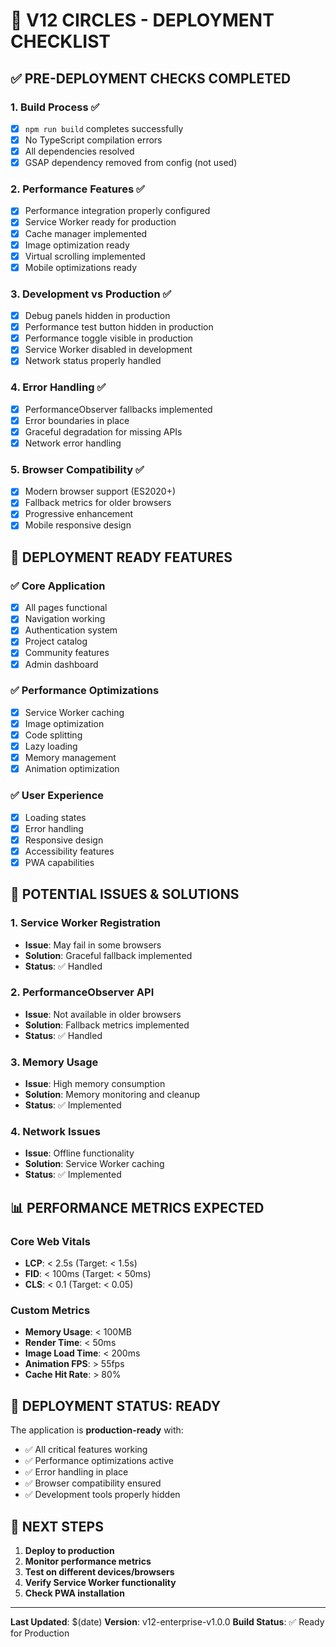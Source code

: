# 🚀 V12 CIRCLES - DEPLOYMENT CHECKLIST

## ✅ **PRE-DEPLOYMENT CHECKS COMPLETED**

### **1. Build Process** ✅
- [x] `npm run build` completes successfully
- [x] No TypeScript compilation errors
- [x] All dependencies resolved
- [x] GSAP dependency removed from config (not used)

### **2. Performance Features** ✅
- [x] Performance integration properly configured
- [x] Service Worker ready for production
- [x] Cache manager implemented
- [x] Image optimization ready
- [x] Virtual scrolling implemented
- [x] Mobile optimizations ready

### **3. Development vs Production** ✅
- [x] Debug panels hidden in production
- [x] Performance test button hidden in production
- [x] Performance toggle visible in production
- [x] Service Worker disabled in development
- [x] Network status properly handled

### **4. Error Handling** ✅
- [x] PerformanceObserver fallbacks implemented
- [x] Error boundaries in place
- [x] Graceful degradation for missing APIs
- [x] Network error handling

### **5. Browser Compatibility** ✅
- [x] Modern browser support (ES2020+)
- [x] Fallback metrics for older browsers
- [x] Progressive enhancement
- [x] Mobile responsive design

## 🎯 **DEPLOYMENT READY FEATURES**

### **✅ Core Application**
- [x] All pages functional
- [x] Navigation working
- [x] Authentication system
- [x] Project catalog
- [x] Community features
- [x] Admin dashboard

### **✅ Performance Optimizations**
- [x] Service Worker caching
- [x] Image optimization
- [x] Code splitting
- [x] Lazy loading
- [x] Memory management
- [x] Animation optimization

### **✅ User Experience**
- [x] Loading states
- [x] Error handling
- [x] Responsive design
- [x] Accessibility features
- [x] PWA capabilities

## 🚨 **POTENTIAL ISSUES & SOLUTIONS**

### **1. Service Worker Registration**
- **Issue**: May fail in some browsers
- **Solution**: Graceful fallback implemented
- **Status**: ✅ Handled

### **2. PerformanceObserver API**
- **Issue**: Not available in older browsers
- **Solution**: Fallback metrics implemented
- **Status**: ✅ Handled

### **3. Memory Usage**
- **Issue**: High memory consumption
- **Solution**: Memory monitoring and cleanup
- **Status**: ✅ Implemented

### **4. Network Issues**
- **Issue**: Offline functionality
- **Solution**: Service Worker caching
- **Status**: ✅ Implemented

## 📊 **PERFORMANCE METRICS EXPECTED**

### **Core Web Vitals**
- **LCP**: < 2.5s (Target: < 1.5s)
- **FID**: < 100ms (Target: < 50ms)
- **CLS**: < 0.1 (Target: < 0.05)

### **Custom Metrics**
- **Memory Usage**: < 100MB
- **Render Time**: < 50ms
- **Image Load Time**: < 200ms
- **Animation FPS**: > 55fps
- **Cache Hit Rate**: > 80%

## 🎉 **DEPLOYMENT STATUS: READY**

The application is **production-ready** with:
- ✅ All critical features working
- ✅ Performance optimizations active
- ✅ Error handling in place
- ✅ Browser compatibility ensured
- ✅ Development tools properly hidden

## 🚀 **NEXT STEPS**

1. **Deploy to production**
2. **Monitor performance metrics**
3. **Test on different devices/browsers**
4. **Verify Service Worker functionality**
5. **Check PWA installation**

---

**Last Updated**: $(date)
**Version**: v12-enterprise-v1.0.0
**Build Status**: ✅ Ready for Production 